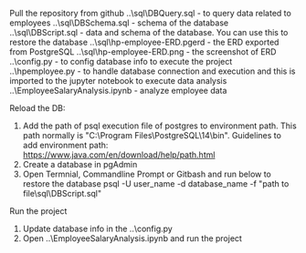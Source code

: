 Pull the repository from github
..\sql\DBQuery.sql - to query data related to employees
..\sql\DBSchema.sql - schema of the database
..\sql\DBScript.sql - data and schema of the database. You can use this to restore the database
..\sql\hp-employee-ERD.pgerd - the ERD exported from PostgreSQL
..\sql\hp-employee-ERD.png - the screenshot of ERD
..\config.py - to config database info to execute the project
..\hpemployee.py - to handle database connection and execution and this is imported to the jupyter notebook to execute data analysis
..\EmployeeSalaryAnalysis.ipynb - analyze employee data

Reload the DB:
1. Add the path of psql execution file of postgres to environment path. This path normally is "C:\Program Files\PostgreSQL\14\bin". Guidelines to add environment path: https://www.java.com/en/download/help/path.html
2. Create a database in pgAdmin 
3. Open Termnial, Commandline Prompt or Gitbash and run below to restore the database
psql -U user_name -d database_name -f "path to file\sql\DBScript.sql"

Run the project
1. Update database info in the ..\config.py
2. Open ..\EmployeeSalaryAnalysis.ipynb and run the project








